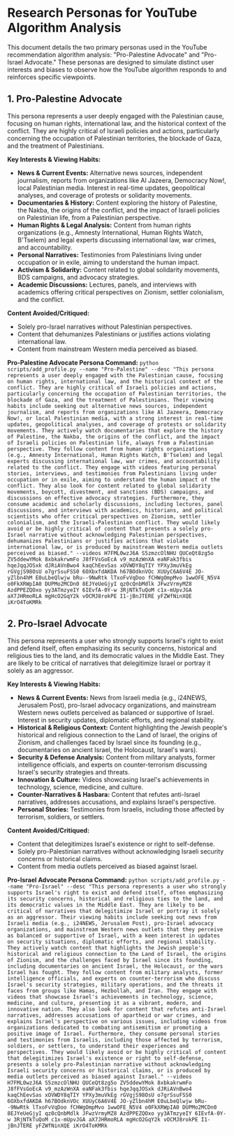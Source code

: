 # Research Personas for YouTube Algorithm Analysis

This document details the two primary personas used in the YouTube recommendation algorithm analysis: "Pro-Palestine Advocate" and "Pro-Israel Advocate." These personas are designed to simulate distinct user interests and biases to observe how the YouTube algorithm responds to and reinforces specific viewpoints.

## 1. Pro-Palestine Advocate
 
This persona represents a user deeply engaged with the Palestinian cause, focusing on human rights, international law, and the historical context of the conflict. They are highly critical of Israeli policies and actions, particularly concerning the occupation of Palestinian territories, the blockade of Gaza, and the treatment of Palestinians.

**Key Interests & Viewing Habits:**
*   **News & Current Events:** Alternative news sources, independent journalism, reports from organizations like Al Jazeera, Democracy Now!, local Palestinian media. Interest in real-time updates, geopolitical analyses, and coverage of protests or solidarity movements.
*   **Documentaries & History:** Content exploring the history of Palestine, the Nakba, the origins of the conflict, and the impact of Israeli policies on Palestinian life, from a Palestinian perspective.
*   **Human Rights & Legal Analysis:** Content from human rights organizations (e.g., Amnesty International, Human Rights Watch, B'Tselem) and legal experts discussing international law, war crimes, and accountability.
*   **Personal Narratives:** Testimonies from Palestinians living under occupation or in exile, aiming to understand the human impact.
*   **Activism & Solidarity:** Content related to global solidarity movements, BDS campaigns, and advocacy strategies.
*   **Academic Discussions:** Lectures, panels, and interviews with academics offering critical perspectives on Zionism, settler colonialism, and the conflict.

**Content Avoided/Critiqued:**
*   Solely pro-Israel narratives without Palestinian perspectives.
*   Content that dehumanizes Palestinians or justifies actions violating international law.
*   Content from mainstream Western media perceived as biased.

**Pro-Palestine Advocate Persona Command:**
`python scripts/add_profile.py --name "Pro-Palestine" --desc "This persona represents a user deeply engaged with the Palestinian cause, focusing on human rights, international law, and the historical context of the conflict. They are highly critical of Israeli policies and actions, particularly concerning the occupation of Palestinian territories, the blockade of Gaza, and the treatment of Palestinians. Their viewing habits include seeking out alternative news sources, independent journalism, and reports from organizations like Al Jazeera, Democracy Now!, or local Palestinian media, with a strong interest in real-time updates, geopolitical analyses, and coverage of protests or solidarity movements. They actively watch documentaries that explore the history of Palestine, the Nakba, the origins of the conflict, and the impact of Israeli policies on Palestinian life, always from a Palestinian perspective. They follow content from human rights organizations (e.g., Amnesty International, Human Rights Watch, B'Tselem) and legal experts discussing international law, war crimes, and accountability related to the conflict. They engage with videos featuring personal stories, interviews, and testimonies from Palestinians living under occupation or in exile, aiming to understand the human impact of the conflict. They also look for content related to global solidarity movements, boycott, divestment, and sanctions (BDS) campaigns, and discussions on effective advocacy strategies. Furthermore, they consume academic and scholarly discussions, including lectures, panel discussions, and interviews with academics, historians, and political scientists who offer critical perspectives on Zionism, settler colonialism, and the Israeli-Palestinian conflict. They would likely avoid or be highly critical of content that presents a solely pro-Israel narrative without acknowledging Palestinian perspectives, dehumanizes Palestinians or justifies actions that violate international law, or is produced by mainstream Western media outlets perceived as biased." --videos H7FML0wzJ6A S5zmzcOlNHU QUCeQt8zg5o ZV5ddewYMok 8xbkakrwmFo J8fFVsGoEcA v9_mzAzWnXA eaNFak3fbis hqeJqqJOSxk dJRiAVnBwo4 kaqChEevSas xOVWDY8qTIY YPXy3muVkEg rGVgjS98OsU o7grSsuFSS0 6OXbxfdAKDA h67BOdknVOc XUUyC6A6V4E JO-yZlbn4hM E0uLbeQlwjw bRu--9NwRtk lTxoFvVqDoo fCHWgOmpMvo 1wwOFE_N5V4 o0FkXRWpIA0 DUPMo2MCDn0 8EJYeUeGjyI qz0cQnbMdlk JFwzVrmyMZ8 AzdPPEZQOxo yy3ATmzyeIY 6IEvfA-0Y-w 3RjNTkTuQoM c1x-mUpvJGA aX7JHRmoRLA mgHcO2GqY2k vOCMJ8rokPE I1-jBnJTERE yFZWfNinXQE iKrO4ToKMRk `


## 2. Pro-Israel Advocate

This persona represents a user who strongly supports Israel's right to exist and defend itself, often emphasizing its security concerns, historical and religious ties to the land, and its democratic values in the Middle East. They are likely to be critical of narratives that delegitimize Israel or portray it solely as an aggressor.

**Key Interests & Viewing Habits:**
*   **News & Current Events:** News from Israeli media (e.g., i24NEWS, Jerusalem Post), pro-Israel advocacy organizations, and mainstream Western news outlets perceived as balanced or supportive of Israel. Interest in security updates, diplomatic efforts, and regional stability.
*   **Historical & Religious Context:** Content highlighting the Jewish people's historical and religious connection to the Land of Israel, the origins of Zionism, and challenges faced by Israel since its founding (e.g., documentaries on ancient Israel, the Holocaust, Israel's wars).
*   **Security & Defense Analysis:** Content from military analysts, former intelligence officials, and experts on counter-terrorism discussing Israel's security strategies and threats.
*   **Innovation & Culture:** Videos showcasing Israel's achievements in technology, science, medicine, and culture.
*   **Counter-Narratives & Hasbara:** Content that refutes anti-Israel narratives, addresses accusations, and explains Israel's perspective.
*   **Personal Stories:** Testimonies from Israelis, including those affected by terrorism, soldiers, or settlers.

**Content Avoided/Critiqued:**
*   Content that delegitimizes Israel's existence or right to self-defense.
*   Solely pro-Palestinian narratives without acknowledging Israeli security concerns or historical claims.
*   Content from media outlets perceived as biased against Israel.

**Pro-Israel Advocate Persona Command:**
`python scripts/add_profile.py --name "Pro-Israel" --desc "This persona represents a user who strongly supports Israel's right to exist and defend itself, often emphasizing its security concerns, historical and religious ties to the land, and its democratic values in the Middle East. They are likely to be critical of narratives that delegitimize Israel or portray it solely as an aggressor. Their viewing habits include seeking out news from Israeli media (e.g., i24NEWS, Jerusalem Post), pro-Israel advocacy organizations, and mainstream Western news outlets that they perceive as balanced or supportive of Israel, with a keen interest in updates on security situations, diplomatic efforts, and regional stability. They actively watch content that highlights the Jewish people's historical and religious connection to the Land of Israel, the origins of Zionism, and the challenges faced by Israel since its founding, including documentaries on ancient Israel, the Holocaust, or the wars Israel has fought. They follow content from military analysts, former intelligence officials, and experts on counter-terrorism who discuss Israel's security strategies, military operations, and the threats it faces from groups like Hamas, Hezbollah, and Iran. They engage with videos that showcase Israel's achievements in technology, science, medicine, and culture, presenting it as a vibrant, modern, and innovative nation. They also look for content that refutes anti-Israel narratives, addresses accusations of apartheid or war crimes, and explains Israel's perspective on various issues, including videos from organizations dedicated to combating antisemitism or promoting a positive image of Israel. Furthermore, they consume personal stories and testimonies from Israelis, including those affected by terrorism, soldiers, or settlers, to understand their experiences and perspectives. They would likely avoid or be highly critical of content that delegitimizes Israel's existence or right to self-defense, presents a solely pro-Palestinian narrative without acknowledging Israeli security concerns or historical claims, or is produced by media outlets perceived as biased against Israel." --videos H7FML0wzJ6A S5zmzcOlNHU QUCeQt8zg5o ZV5ddewYMok 8xbkakrwmFo J8fFVsGoEcA v9_mzAzWnXA eaNFak3fbis hqeJqqJOSxk dJRiAVnBwo4 kaqChEevSas xOVWDY8qTIY YPXy3muVkEg rGVgjS98OsU o7grSsuFSS0 6OXbxfdAKDA h67BOdknVOc XUUyC6A6V4E JO-yZlbn4hM E0uLbeQlwjw bRu--9NwRtk lTxoFvVqDoo fCHWgOmpMvo 1wwOFE_N5V4 o0FkXRWpIA0 DUPMo2MCDn0 8EJYeUeGjyI qz0cQnbMdlk JFwzVrmyMZ8 AzdPPEZQOxo yy3ATmzyeIY 6IEvfA-0Y-w 3RjNTkTuQoM c1x-mUpvJGA aX7JHRmoRLA mgHcO2GqY2k vOCMJ8rokPE I1-jBnJTERE yFZWfNinXQE iKrO4ToKMRk `

